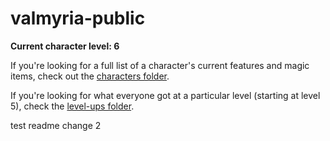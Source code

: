 # valmyria-public

**Current character level: 6**

If you're looking for a full list of a character's current features and magic items, check out the [characters folder](characters).

If you're looking for what everyone got at a particular level (starting at level 5), check the [level-ups folder](level-ups).

test readme change 2
